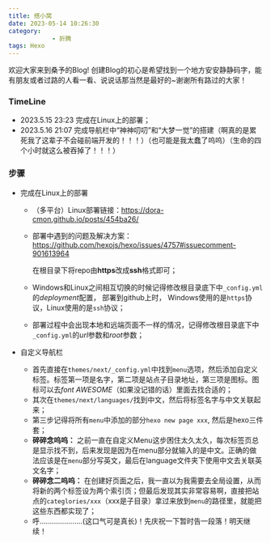 ```yaml
---
title: 搭小窝
date: 2023-05-14 10:26:30
category:
            - 折腾
tags: Hexo
---
```

欢迎大家来到桑予的Blog! 创建Blog的初心是希望找到一个地方安安静静码字，能有朋友或者过路的人看一看、说说话那当然是最好的~谢谢所有路过的大家！


### TimeLine
* 2023.5.15 23:23 完成在Linux上的部署；
* 2023.5.16 21:07 完成导航栏中“神神叨叨”和“大梦一觉”的搭建（啊真的是累死我了这辈子不会碰前端开发的！！！）（也可能是我太蠢了呜呜）（生命的四个小时就这么被吞掉了！！！）


<!--more-->
### 步骤
* 完成在Linux上的部署
    * （多平台）Linux部署链接：https://dora-cmon.github.io/posts/454ba26/
    * 部署中遇到的问题及解决方案：https://github.com/hexojs/hexo/issues/4757#issuecomment-901613964
    
        在根目录下将repo由**https**改成**ssh**格式即可；
    * Windows和Linux之间相互切换的时候记得修改根目录底下中`_config.yml`的*deployment*配置， 部署到github上时， Windows使用的是`https`协议，Linux使用的是`ssh`协议；
    * 部署过程中会出现本地和远端页面不一样的情况，记得修改根目录底下中`_config.yml`的*url*参数和*root*参数；

* 自定义导航栏
    * 首先直接在`themes/next/_config.yml`中找到`menu`选项，然后添加自定义标签。标签第一项是名字，第二项是站点子目录地址，第三项是图标。图标可以去*font AWESOME*（如果没记错的话）里面去找合适的；
    * 其次在`themes/next/languages/`找到中文，然后将标签名字与中文关联起来；
    * 第三步记得将所有`menu`中添加的部分`hexo new page xxx`, 然后是hexo三件套；
    * **碎碎念呜呜：** 之前一直在自定义Menu这步困住太久太久，每次标签页总是显示找不到，后来发现是因为在menu部分就输入的是中文。正确的做法应该是在`menu`部分写英文，最后在language文件夹下使用中文去关联英文名字；
    * **碎碎念二呜呜：** 在创建好页面之后，我一直以为我需要去全局设置，从而将新的两个标签设为两个索引页；但最后发现其实非常容易啊，直接把站点的`categlories/xxx`（xxx是子目录）拿过来放到`menu`的路径里，就能把这些东西都实现了；
    * 呼.....................(这口气可是真长)！先庆祝一下暂时告一段落！明天继续！


